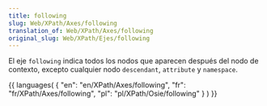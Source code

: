 ```yaml
---
title: following
slug: Web/XPath/Axes/following
translation_of: Web/XPath/Axes/following
original_slug: Web/XPath/Ejes/following
---
```

El eje `following` indica todos los nodos que aparecen después del nodo de contexto, excepto cualquier nodo `descendant`, `attribute` y `namespace`.

{{ languages( { "en": "en/XPath/Axes/following", "fr": "fr/XPath/Axes/following", "pl": "pl/XPath/Osie/following" } ) }}
